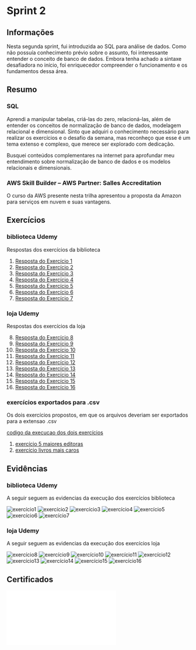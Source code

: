 # Sprint 2

## Informações

Nesta segunda sprint, fui introduzida ao SQL para análise de dados. Como não possuía conhecimento prévio sobre o assunto, foi interessante entender o conceito de banco de dados. Embora tenha achado a sintaxe desafiadora no início, foi enriquecedor compreender o funcionamento e os fundamentos dessa área.

## Resumo

### SQL

Aprendi a manipular tabelas, criá-las do zero, relacioná-las, além de entender os conceitos de normalização de banco de dados, modelagem relacional e dimensional. Sinto que adquiri o conhecimento necessário para realizar os exercícios e o desafio da semana, mas reconheço que esse é um tema extenso e complexo, que merece ser explorado com dedicação.

Busquei conteúdos complementares na internet para aprofundar meu entendimento sobre normalização de banco de dados e os modelos relacionais e dimensionais.

### AWS Skill Builder – AWS Partner: Salles Accreditation

O curso da AWS presente nesta trilha apresentou a proposta da Amazon para serviços em nuvem e suas vantagens.

## Exercícios
### biblioteca Udemy
Respostas dos exercícios da biblioteca

1. [Resposta do Exercício 1](../Sprint2/Exercicios/biblioteca/sql/exercicio1.sql)  
2. [Resposta do Exercício 2](../Sprint2/Exercicios/biblioteca/sql/exercicio2.sql)  
3. [Resposta do Exercício 3](../Sprint2/Exercicios/biblioteca/sql/exercicio3.sql)  
4. [Resposta do Exercício 4](../Sprint2/Exercicios/biblioteca/sql/exercicio4.sql)  
5. [Resposta do Exercício 5](../Sprint2/Exercicios/biblioteca/sql/exercicio5.sql)  
6. [Resposta do Exercício 6](../Sprint2/Exercicios/biblioteca/sql/exercicio6.sql)  
7. [Resposta do Exercício 7](../Sprint2/Exercicios/biblioteca/sql/exercicio7.sql)

### loja Udemy
Respostas dos exercícios da loja

8. [Resposta do Exercício 8](../Sprint2/Exercicios/loja/sql/exercicio08.sql)  
9. [Resposta do Exercício 9](../Sprint2/Exercicios/loja/sql/exercicio09.sql)  
10. [Resposta do Exercício 10](../Sprint2/Exercicios/loja/sql/exercicio10.sql)  
11. [Resposta do Exercício 11](../Sprint2/Exercicios/loja/sql/exercicio11.sql)  
12. [Resposta do Exercício 12](../Sprint2/Exercicios/loja/sql/exercicio12.sql)  
13. [Resposta do Exercício 13](../Sprint2/Exercicios/loja/sql/exercicio13.sql)  
14. [Resposta do Exercício 14](../Sprint2/Exercicios/loja/sql/exercicio14.sql)  
15. [Resposta do Exercício 15](../Sprint2/Exercicios/loja/sql/exercicio15.sql)  
16. [Resposta do Exercício 16](../Sprint2/Exercicios/loja/sql/exercicio16.sql)

### exercícios exportados para .csv

Os dois exercícios propostos, em que os arquivos deveriam ser exportados para a extensao .csv

[codigo da execucao dos dois exercícios](../Sprint2/Exercicios/exercicios.csv/codigoexercicio.sql)

1. [exercício 5 maiores editoras](../Sprint2/Exercicios/exercicios.csv/5maioreseditoras.csv)
2. [exercício livros mais caros](../Sprint2/Exercicios/exercicios.csv/livrosmaiscaros.csv)

## Evidências
### biblioteca Udemy

A seguir seguem as evidencias da execução dos exercícios biblioteca

![exercício1](../Sprint2/Exercicios/biblioteca/evidencias/exercicio01.png)
![exercício2](../Sprint2/Exercicios/biblioteca/evidencias/exercicio02.png)
![exercício3](../Sprint2/Exercicios/biblioteca/evidencias/exercicio03.png)
![exercício4](../Sprint2/Exercicios/biblioteca/evidencias/exercicio04.png)
![exercício5](../Sprint2/Exercicios/biblioteca/evidencias/exercicio05.png)
![exercício6](../Sprint2/Exercicios/biblioteca/evidencias/exercicio06.png)
![exercício7](../Sprint2/Exercicios/biblioteca/evidencias/exercicio07.png)

### loja Udemy

A seguir seguem as evidencias da execução dos exercícios loja

![exercício8](../Sprint2/Exercicios/loja/evidencias/exercicio08.png)
![exercício9](../Sprint2/Exercicios/loja/evidencias/exercicio09.png)
![exercício10](../Sprint2/Exercicios/loja/evidencias/exercicio10.png)
![exercício11](../Sprint2/Exercicios/loja/evidencias/exercicio11.png)
![exercício12](../Sprint2/Exercicios/loja/evidencias/exercicio12.png)
![exercício13](../Sprint2/Exercicios/loja/evidencias/exercicio13.png)
![exercício14](../Sprint2/Exercicios/loja/evidencias/exercicio14.png)
![exercício15](../Sprint2/Exercicios/loja/evidencias/exercicio15.png)
![exercício16](../Sprint2/Exercicios/loja/evidencias/exercicio16.png)

## Certificados
![curso AWS](../Sprint2/Certificados/awssalesacreditacion.pdf)


